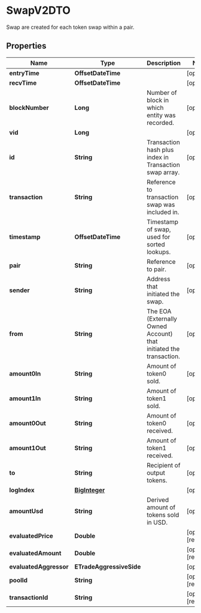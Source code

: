 

# SwapV2DTO

Swap are created for each token swap within a pair.

## Properties

Name | Type | Description | Notes
------------ | ------------- | ------------- | -------------
**entryTime** | **OffsetDateTime** |  |  [optional]
**recvTime** | **OffsetDateTime** |  |  [optional]
**blockNumber** | **Long** | Number of block in which entity was recorded. |  [optional]
**vid** | **Long** |  |  [optional]
**id** | **String** | Transaction hash plus index in Transaction swap array. |  [optional]
**transaction** | **String** | Reference to transaction swap was included in. |  [optional]
**timestamp** | **OffsetDateTime** | Timestamp of swap, used for sorted lookups. |  [optional]
**pair** | **String** | Reference to pair. |  [optional]
**sender** | **String** | Address that initiated the swap. |  [optional]
**from** | **String** | The EOA (Externally Owned Account) that initiated the transaction. |  [optional]
**amount0In** | **String** | Amount of token0 sold. |  [optional]
**amount1In** | **String** | Amount of token1 sold. |  [optional]
**amount0Out** | **String** | Amount of token0 received. |  [optional]
**amount1Out** | **String** | Amount of token1 received. |  [optional]
**to** | **String** | Recipient of output tokens. |  [optional]
**logIndex** | [**BigInteger**](BigInteger.md) |  |  [optional]
**amountUsd** | **String** | Derived amount of tokens sold in USD. |  [optional]
**evaluatedPrice** | **Double** |  |  [optional] [readonly]
**evaluatedAmount** | **Double** |  |  [optional] [readonly]
**evaluatedAggressor** | **ETradeAggressiveSide** |  |  [optional]
**poolId** | **String** |  |  [optional] [readonly]
**transactionId** | **String** |  |  [optional] [readonly]



